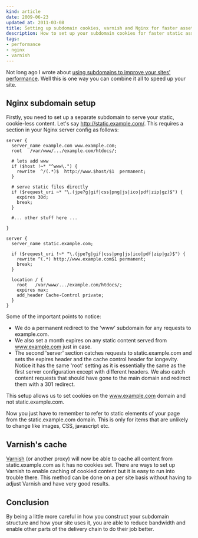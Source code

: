 ```yaml
---
kind: article
date: 2009-06-23
updated_at: 2011-03-08
title: Setting up subdomain cookies, varnish and Nginx for faster asset serving
description: How to set up your subdomain cookies for faster static asset serving
tags:
- performance
- nginx
- varnish
---
```


Not long ago I wrote about [using subdomains to improve your sites'
performance](/posts/www-subdomain-usage/). Well this is one way you can
combine it all to speed up your site.

## Nginx subdomain setup

Firstly, you need to set up a separate subdomain to serve your static,
cookie-less content. Let's say http://static.example.com/. This requires a
section in your Nginx server config as follows:

    server {
      server_name example.com www.example.com;
      root   /var/www/.../example.com/htdocs/;

      # lets add www
      if ($host !~* "^www\.") {
        rewrite  ^/(.*)$  http://www.$host/$1  permanent;
      }

      # serve static files directly
      if ($request_uri ~* "\.(jpe?g|gif|css|png|js|ico|pdf|zip|gz)$") {
        expires 30d;
        break;
      }

      #... other stuff here ...

    }

    server {
      server_name static.example.com;

      if ($request_uri !~* "\.(jpe?g|gif|css|png|js|ico|pdf|zip|gz)$") {
        rewrite ^(.*) http://www.example.com$1 permanent;
        break;
      }

      location / {
        root   /var/www/.../example.com/htdocs/;
        expires max;
        add_header Cache-Control private;
      }
    }

Some of the important points to notice:

- We do a permanent redirect to the 'www' subdomain for any requests to
  example.com. 
- We also set a month expires on any static content served from www.example.com
  just in case. 
- The second 'server' section catches requests to static.example.com and sets
  the expires header and the cache control header for longevity. Notice it has
  the same 'root' setting as it is essentially the same as the first server
  configuration except with different headers. We also catch content requests
  that should have gone to the main domain and redirect them with a 301
  redirect.

This setup allows us to set cookies on the www.example.com domain and not
static.example.com.

Now you just have to remember to refer to static elements of your page from the
static.example.com domain. This is only for items that are unlikely to change
like images, CSS, javascript etc.

## Varnish's cache

[Varnish](http://varnish.projects.linpro.no/) (or another proxy) will now be
able to cache all content from static.example.com as it has no cookies set.
There are ways to set up Varnish to enable caching of cookied content but it is
easy to run into trouble there. This method can be done on a per site basis
without having to adjust Varnish and have very good results.

## Conclusion

By being a little more careful in how you construct your subdomain structure
and how your site uses it, you are able to reduce bandwidth and enable other
parts of the delivery chain to do their job better.
